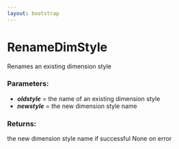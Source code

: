 ```yaml
---
layout: bootstrap
---
```


# RenameDimStyle

Renames an existing dimension style
        

### Parameters:

- ***oldstyle*** = the name of an existing dimension style
- ***newstyle*** = the new dimension style name
        

### Returns:


the new dimension style name if successful
None on error
        
